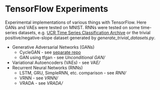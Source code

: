 # TensorFlow Experiments

Experimental implementations of various things with TensorFlow. Here GANs and
VAEs were tested on MNIST. RNNs were tested on some time-series datasets, e.g.
[UCR Time Series Classification Archive](http://www.cs.ucr.edu/~eamonn/time_series_data/)
or the trivial positive/negative-slope dataset generated by
*generate_trivial_datasets.py*.

 - Generative Adversarial Networks (GANs)
    - CycleGAN - see [separate repo](https://github.com/floft/cyclegan)
    - GAN using tfgan - see *Unconditional GAN/*
 - Variational Autoencoders (VAEs) - see *VAE/*
 - Recurrent Neural Networks (RNNs)
    - LSTM, GRU, SimpleRNN, etc. comparison - see *RNN/*
    - VRNN - see *VRNN/*
    - VRADA - see *VRADA/*
